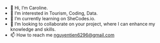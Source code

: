 - 👋 Hi, I’m Caroline. 
- 👀 I’m interested in Tourism, Coding, Data. 
- 🌱 I’m currently learning on SheCodes.io. 
- 💞️ I’m looking to collaborate on your project, where I can enhance my knowledge and skills. 
- 📫 How to reach me nguyentien6296@gmail.com
<!---
nguyentien6296/nguyentien6296 is a ✨ special ✨ repository because its `README.md` (this file) appears on your GitHub profile.
You can click the Preview link to take a look at your changes.
--->
